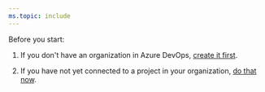 ```yaml
---
ms.topic: include
---
```


Before you start:

1.  If you don't have an organization in Azure DevOps, [create it first](../../organizations/accounts/create-organization.md).

2.  If you have not yet connected to a project in your organization, [do that now](../../organizations/projects/connect-to-projects.md).
